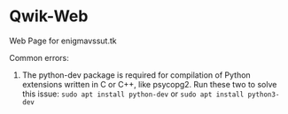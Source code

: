 # Qwik-Web
Web Page for enigmavssut.tk

Common errors:
1. The python-dev package is required for compilation of Python extensions written in C or C++, like psycopg2.
Run these two to solve this issue:
`sudo apt install python-dev`
or
`sudo apt install python3-dev`
